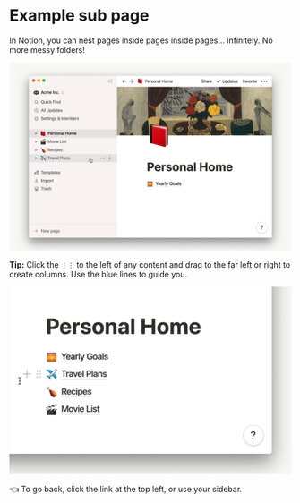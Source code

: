 # Example sub page

In Notion, you can nest pages inside pages inside pages… infinitely. No more messy folders!

![](Example%20sub%20page%2055369250c23c477a9293dd362e07b058/subpages.gif)

**Tip:** Click the `⋮⋮` to the left of any content and drag to the far left or right to create columns. Use the blue lines to guide you.

![](Example%20sub%20page%2055369250c23c477a9293dd362e07b058/personalhomecolumns2.gif)

👈 To go back, click the link at the top left, or use your sidebar.
